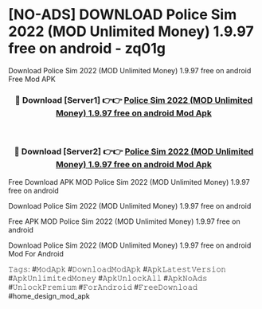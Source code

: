 # [NO-ADS] DOWNLOAD Police Sim 2022 (MOD Unlimited Money) 1.9.97 free on android - zq01g
Download Police Sim 2022 (MOD Unlimited Money) 1.9.97 free on android Free Mod APK

<div align="center">
<h3>🔴 Download [Server1] 👉👉 <a href="https://apk-comot.site?title=Police_Sim_2022_(MOD_Unlimited_Money)_1.9.97_free_on_android">Police Sim 2022 (MOD Unlimited Money) 1.9.97 free on android Mod Apk</a></h3><br>

<h3>🔴 Download [Server2] 👉👉 <a href="https://apk-comot.site?title=Police_Sim_2022_(MOD_Unlimited_Money)_1.9.97_free_on_android">Police Sim 2022 (MOD Unlimited Money) 1.9.97 free on android Mod Apk</a></h3>
</div>


Free Download APK MOD Police Sim 2022 (MOD Unlimited Money) 1.9.97 free on android

Download Police Sim 2022 (MOD Unlimited Money) 1.9.97 free on android 

Free APK MOD Police Sim 2022 (MOD Unlimited Money) 1.9.97 free on android 

Download Police Sim 2022 (MOD Unlimited Money) 1.9.97 free on android Mod For Android

𝚃𝚊𝚐𝚜: #𝙼𝚘𝚍𝙰𝚙𝚔 #𝙳𝚘𝚠𝚗𝚕𝚘𝚊𝚍𝙼𝚘𝚍𝙰𝚙𝚔 #𝙰𝚙𝚔𝙻𝚊𝚝𝚎𝚜𝚝𝚅𝚎𝚛𝚜𝚒𝚘𝚗 #𝙰𝚙𝚔𝚄𝚗𝚕𝚒𝚖𝚒𝚝𝚎𝚍𝙼𝚘𝚗𝚎𝚢 #𝙰𝚙𝚔𝚄𝚗𝚕𝚘𝚌𝚔𝙰𝚕𝚕 #𝙰𝚙𝚔𝙽𝚘𝙰𝚍𝚜 #𝚄𝚗𝚕𝚘𝚌𝚔𝙿𝚛𝚎𝚖𝚒𝚞𝚖 #𝙵𝚘𝚛𝙰𝚗𝚍𝚛𝚘𝚒𝚍 #𝙵𝚛𝚎𝚎𝙳𝚘𝚠𝚗𝚕𝚘𝚊𝚍 #home_design_mod_apk